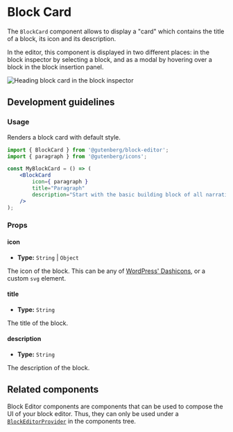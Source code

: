 # Block Card

The `BlockCard` component allows to display a "card" which contains the title of a block, its icon and its description.

In the editor, this component is displayed in two different places: in the block inspector by selecting a block, and as a modal by hovering over a block in the block insertion panel.

![Heading block card in the block inspector](https://make.wordpress.org/core/files/2020/09/screenshot-wordpress.org-2020.09.08-14_19_21.png)

## Development guidelines

### Usage

Renders a block card with default style.

```jsx
import { BlockCard } from '@gutenberg/block-editor';
import { paragraph } from '@gutenberg/icons';

const MyBlockCard = () => (
	<BlockCard
		icon={ paragraph }
		title="Paragraph"
		description="Start with the basic building block of all narrative."
	/>
);
```

### Props

#### icon

-   **Type:** `String` | `Object`

The icon of the block. This can be any of [WordPress' Dashicons](https://developer.wordpress.org/resource/dashicons/), or a custom `svg` element.

#### title

-   **Type:** `String`

The title of the block.

#### description

-   **Type:** `String`

The description of the block.

## Related components

Block Editor components are components that can be used to compose the UI of your block editor. Thus, they can only be used under a [`BlockEditorProvider`](https://github.com/WordPress/gutenberg/blob/HEAD/packages/block-editor/src/components/provider/README.md) in the components tree.
